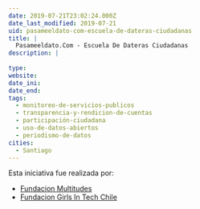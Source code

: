 ```yaml
---
date: 2019-07-21T23:02:24.000Z
date_last_modified: 2019-07-21
uid: pasameeldato-com-escuela-de-dateras-ciudadanas
title: |
  Pasameeldato.Com - Escuela De Dateras Ciudadanas
description: |
  
type: 
website: 
date_ini: 
date_end: 
tags:
  - monitoreo-de-servicios-publicos
  - transparencia-y-rendicion-de-cuentas
  - participación-ciudadana
  - uso-de-datos-abiertos
  - periodismo-de-datos
cities: 
  - Santiago
---
```


Esta iniciativa fue realizada por:

- [Fundacion Multitudes](/organizaciones/fundacion-multitudes)
- [Fundacion Girls In Tech Chile](/organizaciones/fundacion-girls-in-tech-chile)
